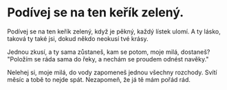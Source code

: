 # Podívej se na ten keřík zelený.

Podívej se na ten keřík zelený,
když je pěkný, každý lístek ulomí.
A ty lásko, taková ty také jsi,
dokud někdo neokusí tvé krásy.

Jednou zkusí, a ty sama zůstaneš,
kam se potom, moje milá, dostaneš?
"Položím se ráda sama do řeky,
a nechám se proudem odnést navěky."

Nelehej si, moje milá, do vody
zapomeneš jednou všechny rozchody.
Svítí měsíc a tobě to nejde spát.
Nezapomeň, že já tě mám pořád rád.
